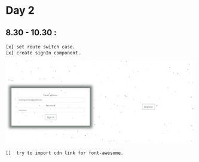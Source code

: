 # Day 2

## 8.30 - 10.30 :	

	[x]	set route switch case.
	[x]	create signIn component.

![](https://github.com/caption01/csr_cc4/blob/master/projectrecord/daily/day2/signin.JPG)

	[]	try to import cdn link for font-awesome.

	
